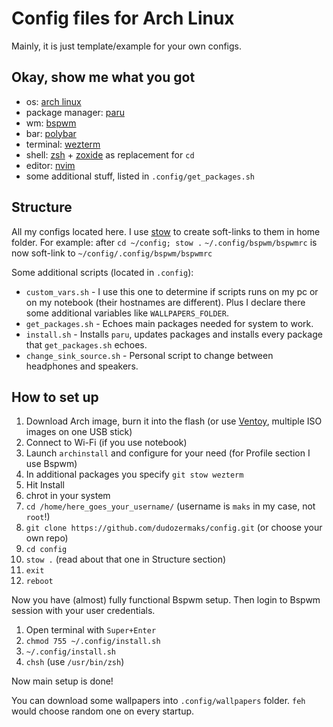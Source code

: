 # Config files for Arch Linux
Mainly, it is just template/example for your own configs.

## Okay, show me what you got

* os: [arch linux](https://archlinux.org)
* package manager: [paru](https://github.com/Morganamilo/paru)
* wm: [bspwm](https://github.com/baskerville/bspwm)
* bar: [polybar](https://github.com/polybar/polybar)
* terminal: [wezterm](https://github.com/wez/wezterm)
* shell: [zsh](https://www.zsh.org) + [zoxide](https://github.com/ajeetdsouza/zoxide) as replacement for `cd`
* editor: [nvim](https://github.com/neovim/neovim)
* some additional stuff, listed in `.config/get_packages.sh`

## Structure

All my configs located here. I use [stow](https://www.gnu.org/software/stow/) to create soft-links to them in home folder. For example: after `cd ~/config; stow .` `~/.config/bspwm/bspwmrc` is now soft-link to `~/config/.config/bspwm/bspwmrc`

Some additional scripts (located in `.config`):

* `custom_vars.sh` - I use this one to determine if scripts runs on my pc or on my notebook (their hostnames are different). Plus I declare there some additional variables like `WALLPAPERS_FOLDER`.
* `get_packages.sh` - Echoes main packages needed for system to work.
* `install.sh` - Installs `paru`, updates packages and installs every package that `get_packages.sh` echoes.
* `change_sink_source.sh` - Personal script to change between headphones and speakers.

## How to set up

1. Download Arch image, burn it into the flash (or use [Ventoy](https://github.com/ventoy/Ventoy), multiple ISO images on one USB stick)
2. Connect to Wi-Fi (if you use notebook)
3. Launch `archinstall` and configure for your need (for Profile section I use Bspwm)
4. In additional packages you specify `git stow wezterm`
5. Hit Install
6. chrot in your system
7. `cd /home/here_goes_your_username/` (username is `maks` in my case, not `root`!)
8. `git clone https://github.com/dudozermaks/config.git` (or choose your own repo)
9. `cd config`
10. `stow .` (read about that one in Structure section)
11. `exit`
12. `reboot`

Now you have (almost) fully functional Bspwm setup.
Then login to Bspwm session with your user credentials.
1. Open terminal with `Super+Enter`
2. `chmod 755 ~/.config/install.sh`
3. `~/.config/install.sh`
4. `chsh` (use `/usr/bin/zsh`)

Now main setup is done!

You can download some wallpapers into `.config/wallpapers` folder. `feh` would choose random one on every startup.
